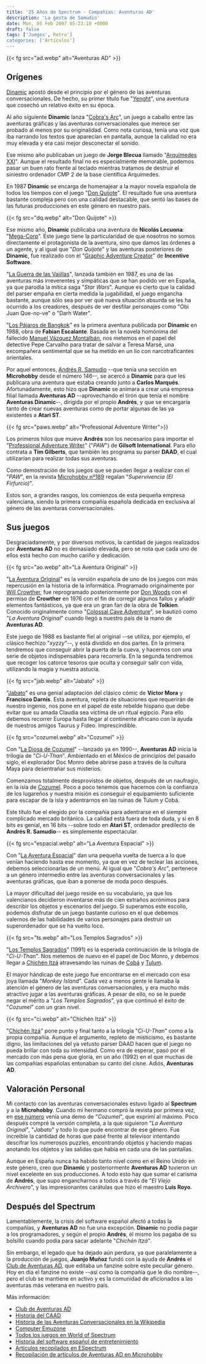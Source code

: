 ```yaml
---
title: '25 Años de Spectrum - Compañías: Aventuras AD'
description: 'La gesta de Samudio'
date: Mon, 05 Feb 2007 05:23:18 +0000
draft: false
tags: ['Juegos', Retro']
categories: ['Artículos']
---
```


{{< fg src="ad.webp" alt="Aventuras AD" >}}

## Orígenes

[Dinamic](/25-anos-de-spectrum-companias-dinamic/) apostó desde el principio por el género de las aventuras conversacionales. De hecho, su primer título fue "[Yenght](http://www.computeremuzone.com/fichas/y/yenght.php)", una aventura que cosechó un relativo éxito en su época.

Al año siguiente **Dinamic** lanza "[Cobra's Arc](http://www.computeremuzone.com/fichas/c/cobrasarc.php)", un juego a caballo entre las aventuras gráficas y las aventuras conversacionales que merece ser probado al menos por su originalidad. Como nota curiosa, tenía una voz que iba narrando los textos que aparecían en pantalla, aunque la calidad no era muy elevada y era casi mejor desconectar el sonido.

Ese mismo año publicaban un juego de **Jorge Blecua** llamado "[Arquímedes XXI](http://www.worldofspectrum.org/infoseekid.cgi?id=0005966)". Aunque el resultado final no es especialmente memorable, podemos pasar un buen rato frente al teclado mientras tratamos de destruir el siniestro ordenador CMP 2 de la base científica Arquímedes.

En 1987 **Dinamic** se encarga de homenajear a la mayor novela española de todos los tiempos con el juego "[Don Quijote](http://www.computeremuzone.com/fichas/d/donquijote.php)". El resultado fue una aventura bastante compleja pero con una calidad destacable, que sentó las bases de las futuras producciones en este género en nuestro país.

{{< fg src="dq.webp" alt="Don Quijote" >}}

Ese mismo año, **Dinamic** publicaba una aventura de **Nicolás Lecuona**: "[Mega-Corp](http://www.computeremuzone.com/fichas/m/megacorp.php)". Este juego tiene la particularidad de que nosotros no somos directamente el protagonista de la aventura, sino que damos las órdenes a un agente, y al igual que "_Don Quijote_" y las aventuras posteriores de **Dinamic**, fue realizado con el "[Graphic Adventure Creator](http://www.worldofspectrum.org/infoseek.cgi?regexp=^Graphic+Adventure+Creator$&pub=^Incentive+Software+Ltd$&loadpics=on)" de **Incentive Software**.

"[La Guerra de las Vajillas](http://www.computeremuzone.com/fichas/g/guerra_vajillas.php)", lanzada también en 1987, es una de las aventuras más irreverentes y simpáticas que se han podido ver en España, ya que parodia la mítica saga "_Star Wars_". Aunque es cierto que la calidad del parser empaña en cierta medida la jugabilidad, el juego engancha bastante, aunque sólo sea por ver qué nueva situación absurda se les ha ocurrido a los creadores, después de ver desfilar personajes como "Obi Juan Que-no-ve" o "Darh Water".

"[Los Pájaros de Bangkok](http://www.computeremuzone.com/fichas/p/pajaros_bangkok.php)" es la primera aventura publicada por **Dinamic** en 1988, obra de **Fabian Escalante**. Basada en la novela homónima del fallecido [Manuel Vázquez Montalbán](http://es.wikipedia.org/wiki/Manuel_V%C3%A1zquez_Montalb%C3%A1n), nos metemos en el papel del detective Pepe Carvalho para tratar de salvar a Teresa Marsé, una excompañera sentimental que se ha metido en un lío con narcotraficantes orientales.

Por aquel entonces, [Andrés R. Samudio](http://www.computeremuzone.com/?id=entrevistas2&sec=arsamudio) --que tenía una sección en **Microhobby** desde el número 146--, se acercó a **Dinamic** para que les publicara una aventura que estaba creando junto a **Carlos Marqués**. Afortunadamente, esto hizo que **Dinamic** se animara a crear una empresa filial llamada **Aventuras AD** --aprovechando el tirón que tenía el nombre **Aventuras Dinamic**--, dirigida por el propio **Andrés**, y que se encargaría tanto de crear nuevas aventuras como de portar algunas de las ya existentes a **Atari ST**.

{{< fg src="paws.webp" alt="Professional Adventure Writer">}}

Los primeros hilos que mueve **Andrés** son los necesarios para importar el "[Professional Adventure Writer](http://www.worldofspectrum.org/infoseekid.cgi?id=0006825)" ("_PAW_") de **Gilsoft International**. Para ello contrata a **Tim Gilberts**, que también les programa su parser **DAAD**, el cual utilizarían para realizar todas sus aventuras.

Como demostración de los juegos que se pueden llegar a realizar con el "_PAW_", en la revista [Microhobby nº189](http://www.microhobby.org/numero189.htm) regalan "_Supervivencia (El Firfurcio)_".

Estos son, a grandes rasgos, los comienzos de esta pequeña empresa valenciana, siendo la primera compañía española dedicada en exclusiva al género de las aventuras conversacionales.

## Sus juegos

Desgraciadamente, y por diversos motivos, la cantidad de juegos realizados por **Aventuras AD** no es demasiado elevada, pero se nota que cada uno de ellos está hecho con mucho cariño y dedicación.

{{< fg src="ao.webp" alt="La Aventura Original" >}}

"[La Aventura Original](http://www.computeremuzone.com/fichas/a/avoriginal.php)" es la versión española de uno de los juegos con más repercusión en la historia de la informática. Programado originalmente por [Will Crowther](http://en.wikipedia.org/wiki/William_Crowther), fue reprogramado posteriormente por [Don Woods](http://en.wikipedia.org/wiki/Don_Woods) con el permiso de **Crowther** en 1976 con el fin de corregir algunos fallos y añadir elementos fantásticos, ya que era un gran fan de la obra de **Tolkien**. Conocido originalmente como "[Colossal Cave Adventure](http://en.wikipedia.org/wiki/Colossal_Cave_Adventure#_note-Bedquilt)", se bautizó como "_La Aventura Original_" cuando llegó a nuestro país de la mano de **Aventuras AD**.

Este juego de 1988 es bastante fiel al original --se utiliza, por ejemplo, el clásico hechizo "_xyzzy_"--, y está dividido en dos partes. En la primera tendremos que conseguir abrir la puerta de la cueva, y hacernos con una serie de objetos indispensables para recorrerla. En la segunda tendremos que recoger los catorce tesoros que oculta y conseguir salir con vida, utilizando la magia y nuestra astucia.

{{< fg src="jab.webp" alt="Jabato" >}}

"[Jabato](http://www.computeremuzone.com/fichas/j/jabato.php)" es una genial adaptación del clásico cómic de **Víctor Mora** y **Francisco Darnís**. Esta aventura, repleta de situaciones que requerirán de nuestro ingenio, nos pone en el papel de este rebelde hispano que debe evitar que su amada Claudia sea víctima de un ritual egipcio. Para ello debemos recorrer Europa hasta llegar al continente africano con la ayuda de nuestros amigos Taurus y Fideo. Imprescindible.

{{< fg src="cozumel.webp" alt="Cozumel" >}}

Con "[La Diosa de Cozumel](http://www.computeremuzone.com/fichas/c/cozumel.php)" --lanzado ya en 1990--, **Aventuras AD** inicia la trilogía de "_Ci-U-Than_". Ambientado en el México de principios del pasado siglo, el explorador Doc Monro debe abrirse paso a través de la cultura Maya para desentrañar sus misterios.

Comenzamos totalmente desprovistos de objetos, después de un naufragio, en la isla de [Cozumel](http://es.wikipedia.org/wiki/Cozumel). Poco a poco tenemos que hacernos con la confianza de los lugareños y nuestra misión es conseguir el equipamiento suficiente para escapar de la isla y adentrarnos en las ruinas de Tulum y Cobá.

Este título fue el elegido por la compañía para adentrarse en el siempre complicado mercado británico. La calidad está fuera de toda duda, y si en 8 bits es genial, en 16 bits --sobre todo en **Atari ST**, ordenador predilecto de **Andrés R. Samudio**-- es simplemente espectacular.

{{< fg src="espacial.webp" alt="La Aventura Espacial" >}}

Con "[La Aventura Espacial](http://www.computeremuzone.com/fichas/a/av_espacial.php)" dan una pequeña vuelta de tuerca a lo que venían haciendo hasta ese momento, ya que en vez de teclear las acciones, debemos seleccionarlas de un menú. Al igual que "_Cobra's Arc_", pertenece a un género intermedio entre las aventuras conversacionales y las aventuras gráficas, que iban a ponerse de moda poco después.

La mayor dificultad del juego reside en su vocabulario, ya que los valencianos decidieron inventarse más de cien extraños acrónimos para describir los objetos y escenarios del juego. Si superamos este escollo, podemos disfrutar de un juego bastante curioso en el que debemos valernos de las habilidades de varios personajes para destruir un superordenador que se ha vuelto loco.

{{< fg src="ts.webp" alt="Los Templos Sagrados" >}}

"[Los Templos Sagrados](http://www.computeremuzone.com/fichas/t/templos_sagrados.php)" (1991) es la esperada continuación de la trilogía de "_Ci-U-Than_". Nos metemos de nuevo en el papel de Doc Monro, y debemos llegar a [Chichén Itzá](/chichen-itza/) atravesando las ruinas de [Cobá](http://es.wikipedia.org/wiki/Cob%C3%A1) y [Tulum](http://es.wikipedia.org/wiki/Tulum).

El mayor hándicap de este juego fue encontrarse en el mercado con esa joya llamada "_Monkey Island_". Cada vez a menos gente le llamaba la atención el género de las aventuras conversacionales, y era mucho más atractivo jugar a las aventuras gráficas. A pesar de ello, no se le puede negar el mérito a "_Los Templos Sagrados_", ya que continuó el éxito de "_Cozumel_" con un gran nivel.

{{< fg src="ci.webp" alt="Chichén Itzá" >}}

"[Chichén Itzá](http://www.computeremuzone.com/fichas/c/chichen.php)" pone punto y final tanto a la trilogía "_Ci-U-Than_" como a la propia compañía. Aunque el argumento, repleto de misticismo, es bastante digno, las limitaciones del ya vetusto parser DAAD hacen que el juego no pueda brillar con toda su intensidad. Como era de esperar, pasó por el mercado con más pena que gloria, en un año (1992) en el que muchas de las compañías españolas entonaban su canto del cisne. Adiós, **Aventuras AD**.

## Valoración Personal

Mi contacto con las aventuras conversacionales estuvo ligado al **Spectrum** y a la **Microhobby**. Cuando mi hermano compró la revista por primera vez, en [ese número](http://www.microhobby.org/numero197.htm) venía una demo de "_Cozumel_", que exprimí al máximo. Poco después compré la versión completa, a la que siguieron "_La Aventura Original_", "_Jabato_" y todo lo que pude encontrar de ese género. Fue increíble la cantidad de horas que pasé frente al televisor intentando descifrar los numerosos puzzles, encontrando objetos y haciendo mapas anotando los objetos y las salidas que había en cada una de las pantallas.

Aunque en España nunca ha habido tanto nivel como en el Reino Unido en este género, creo que **Dinamic** y posteriormente **Aventuras AD** tuvieron un nivel excelente en sus producciones. A todo esto hay que sumar el carisma de **Andrés**, que supo engancharnos a todos a través de "_El Viejo Archivero_", y las impresionantes carátulas que hizo el maestro **Luis Royo**.

## Después del Spectrum

Lamentablemente, la crisis del software español afectó a todas la compañías, y **Aventuras AD** no fue una excepción. **Dinamic** no podía pagar a los programadores, y según el propio **Andrés**, él mismo los pagaba de su bolsillo cuando podía para sacar adelante "_Chichén Itzá_".

Sin embargo, el legado que ha dejado aún perdura, ya que paralelamente a la producción de juegos, **Juanjo Muñoz** fundó con la ayuda de **Andrés** el [Club de Aventuras AD](https://caad.club/), que editaba un fanzine sobre este peculiar género. Hoy en día el fanzine no existe --así como la compañía que le dio nombre--, pero el club se mantiene en activo y es la comunidad de aficionados a las aventuras más veterana en nuestro país.

Más información:

*   [Club de Aventuras AD](https://caad.club/)
*   [Historia del CAAD](http://encanta.avalonsoftware.org/fanzine/02/histcaad.php)
*   [Historia de las Aventuras Conversacionales en la Wikipedia](http://es.wikipedia.org/wiki/Aventura_conversacional)
*   [Computer Emuzone](http://computeremuzone.com/)
*   [Todos los juegos en World of Spectrum](http://www.worldofspectrum.org/infoseekpub.cgi?regexp=^Aventuras+AD+S%2eA%2e$)
*   [Historia del software español de entretenimiento](http://www.msdox.com/reportajes/historiasoftesp2102036.php)
*   [Artículos recopilados en ESpectrum](http://espectrum.speccy.org/historia/historia.php)
*   [Recopilación de artículos de Aventuras AD en Microhobby](http://espectrum.speccy.org/mhoogle/mhoogle.php?palabras=aventuras+ad&buscar=Buscar)